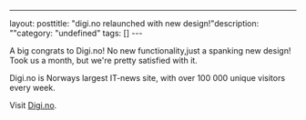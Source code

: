 --- 
layout: posttitle: "digi.no relaunched with new design!"description: ""category: "undefined" tags: [] --- <p>A big congrats to Digi.no! No new functionality,just a spanking new design! Took us a month, but we're pretty satisfied with it.</p> <p>Digi.no is Norways largest IT-news site, with over 100 000 unique visitors every week.</p> <p>Visit <a href="http://www.digi.no">Digi.no</a>.</p>